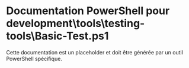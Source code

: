 # Documentation PowerShell pour development\tools\testing-tools\Basic-Test.ps1

Cette documentation est un placeholder et doit être générée par un outil PowerShell spécifique.
